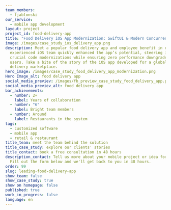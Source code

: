 ```yaml
---
team_members:
  - fjablonski
our_service:
  - mobile app development
layout: project
project_id: food-delivery-app
title: "Food Delivery iOS App Modernization: SwiftUI & Modern Concurrency Migrations"
image: /images/case_study_ios_delivery_app.png
description: Meet a popular food delivery app and employee benefit in one. Our
  experienced iOS team quickly enhanced the app’s potential, steering it through
  crucial code modernizations while ensuring zero performance downgrades for
  users. Take a bite of the story of the iOS app developed for a global food
  delivery marketplace.
hero_image: /images/case_study_food_delivery_app_modernization.png
Hero Image_alt: food delivery app
social_media_previev: /images/fb_preview_case_study_food_delivery_app.png
social_media_previev_alt: food delivery app
bar_achievements:
  - number: 2+
    label: Years of collaboration
  - number: "6"
    label: Bright team members
  - number: Around
    label: Restaurants in the system
tags:
  - customized software
  - mobile app
  - retail & restaurant
title_team: meet the team behind the solution
title_case_study: explore our clients' stories
title_contact: book a free consultation in 48 hours
description_contact: Tell us more about your mobile project or idea for an app.
  Fill out the form below and we'll get back to you in 48 hours.
order: 99
slug: leading-food-delivery-app
show_team: false
show_case_study: true
show on homepage: false
published: true
work_in_progress: false
language: en
---
```



<TitleWithIcon sectionTitle="technologies" titleIcon="/images/skills.svg" titleIconAlt="technologies" />